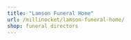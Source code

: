 ```yaml
---
title: "Lamson Funeral Home"
url: /millinocket/lamson-funeral-home/
shop: funeral directors
---
```

